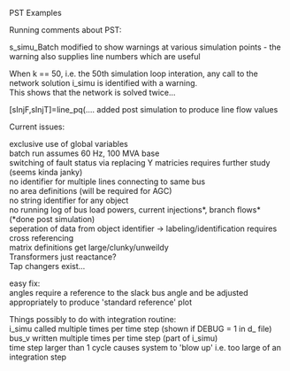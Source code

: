 PST Examples  

Running comments about PST:  

s_simu_Batch modified to show warnings at various simulation points - the warning also supplies line numbers which are useful  

When k == 50, i.e. the 50th simulation loop interation, any call to the  network solution i_simu is identified with a warning.  
This shows that the network is solved twice...   

[sInjF,sInjT]=line_pq(.... added post simulation to produce line flow values  


Current issues:

exclusive use of global variables  
batch run assumes 60 Hz, 100 MVA base  
switching of fault status via replacing Y matricies requires further study (seems kinda janky)  
no identifier for multiple lines connecting to same bus  
no area definitions (will be required for AGC)  
no string identifier for any object  
no running log of bus load powers, current injections*, branch flows* (*done post simulation)  
seperation of data from object identifier -> labeling/identification requires cross referencing  
matrix definitions get large/clunky/unweildy  
Transformers just reactance?  
Tap changers exist...   

easy fix:  
angles require a reference to the slack bus angle and be adjusted appropriately to produce 'standard reference' plot

Things possibly to do with integration routine:  
    i_simu called multiple times per time step (shown if DEBUG = 1 in d_ file)  
    bus_v written multiple times per time step (part of i_simu)  
    time step larger than 1 cycle causes system to 'blow up' i.e. too large of an integration step  